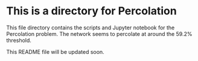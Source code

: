# This is a directory for Percolation

This file directory contains the scripts and Jupyter notebook for the 
Percolation problem. The network seems to percolate at around the 59.2% 
threshold. 

This README file will be updated soon.
